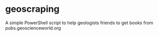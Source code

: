 # geoscraping
A simple PowerShell script to help geologists friends to get books from pubs.geoscienceworld.org
